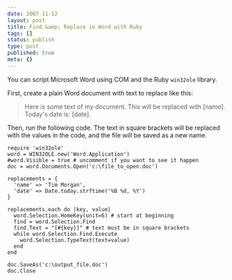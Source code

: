 ```yaml
---
date: 2007-11-12
layout: post
title: Find &amp; Replace in Word with Ruby
tags: []
status: publish
type: post
published: true
meta: {}
---
```


You can script Microsoft Word using COM and the Ruby `win32ole` library.

First, create a plain Word document with text to replace like this:

> Here is some text of my document. This will be replaced with [name]. Today's date is: [date].

Then, run the following code. The text in square brackets will be replaced with the values in the code, and the file will be saved as a new name.

```
require 'win32ole'
word = WIN32OLE.new('Word.Application')
#word.Visible = true # uncomment if you want to see it happen
doc = word.Documents.Open('c:\file_to_open.doc')

replacements = {
  'name' => 'Tim Morgan',
  'date' => Date.today.strftime('%B %d, %Y')
}

replacements.each do |key, value|
  word.Selection.HomeKey(unit=6) # start at beginning
  find = word.Selection.Find
  find.Text = "[#{key}]" # text must be in square brackets
  while word.Selection.Find.Execute
    word.Selection.TypeText(text=value)
  end
end

doc.SaveAs('c:\output_file.doc')
doc.Close
```
